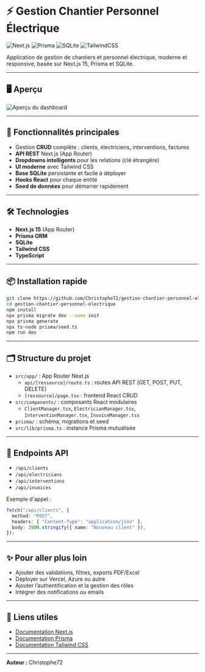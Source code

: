# ⚡ Gestion Chantier Personnel Électrique

![Next.js](https://img.shields.io/badge/Next.js-15-blue?logo=nextdotjs)
![Prisma](https://img.shields.io/badge/Prisma-ORM-green?logo=prisma)
![SQLite](https://img.shields.io/badge/SQLite-DB-lightgrey?logo=sqlite)
![TailwindCSS](https://img.shields.io/badge/TailwindCSS-UI-blue?logo=tailwindcss)

Application de gestion de chantiers et personnel électrique, moderne et responsive, basée sur Next.js 15, Prisma et SQLite.

---

## 🖥️ Aperçu

![Aperçu du dashboard](./public/dashboard.png)

---

## 🚀 Fonctionnalités principales

- Gestion **CRUD** complète : clients, électriciens, interventions, factures
- **API REST** Next.js (App Router)
- **Dropdowns intelligents** pour les relations (clé étrangère)
- **UI moderne** avec Tailwind CSS
- **Base SQLite** persistante et facile à déployer
- **Hooks React** pour chaque entité
- **Seed de données** pour démarrer rapidement

---

## 🛠️ Technologies

- **Next.js 15** (App Router)
- **Prisma ORM**
- **SQLite**
- **Tailwind CSS**
- **TypeScript**

---

## 📦 Installation rapide

```bash
git clone https://github.com/Christophe72/gestion-chantier-personnel-electrique.git
cd gestion-chantier-personnel-electrique
npm install
npx prisma migrate dev --name init
npx prisma generate
npx ts-node prisma/seed.ts
npm run dev
```

---

## 🗂️ Structure du projet

- `src/app/` : App Router Next.js
  - `api/[ressource]/route.ts` : routes API REST (GET, POST, PUT, DELETE)
  - `[ressource]/page.tsx` : frontend React CRUD
- `src/components/` : composants React modulaires
  - `ClientManager.tsx`, `ElectricianManager.tsx`, `InterventionManager.tsx`, `InvoiceManager.tsx`
- `prisma/` : schéma, migrations et seed
- `src/lib/prisma.ts` : instance Prisma mutualisée

---

## 🔗 Endpoints API

- `/api/clients`
- `/api/electricians`
- `/api/interventions`
- `/api/invoices`

Exemple d'appel :

```ts
fetch("/api/clients", {
  method: "POST",
  headers: { "Content-Type": "application/json" },
  body: JSON.stringify({ name: "Nouveau client" }),
});
```

---

## ✨ Pour aller plus loin

- Ajouter des validations, filtres, exports PDF/Excel
- Déployer sur Vercel, Azure ou autre
- Ajouter l’authentification et la gestion des rôles
- Intégrer des notifications ou emails

---

## 📄 Liens utiles

- [Documentation Next.js](https://nextjs.org/docs)
- [Documentation Prisma](https://www.prisma.io/docs)
- [Documentation Tailwind CSS](https://tailwindcss.com/docs)

---

**Auteur :** Christophe72

